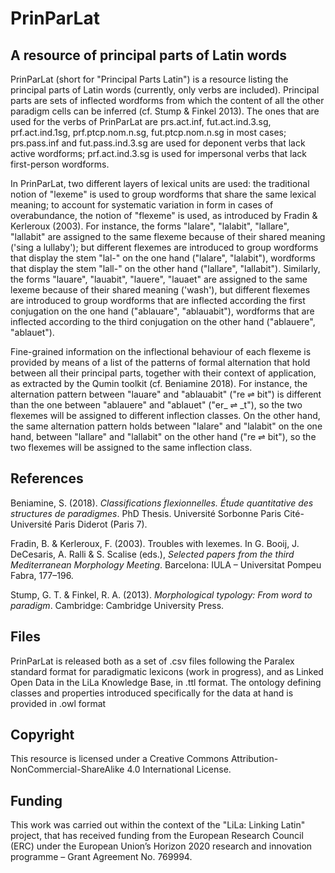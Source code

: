 # PrinParLat

## A resource of principal parts of Latin words

PrinParLat (short for "Principal Parts Latin") is a resource listing the principal parts of Latin words (currently, only verbs are included). 
Principal parts are sets of inflected wordforms from which the content of all the other paradigm cells can be inferred (cf. Stump & Finkel 2013). The ones that are used for the verbs of PrinParLat are prs.act.inf, fut.act.ind.3.sg, prf.act.ind.1sg, prf.ptcp.nom.n.sg, fut.ptcp.nom.n.sg in most cases; prs.pass.inf and fut.pass.ind.3.sg are used for deponent verbs that lack active wordforms; prf.act.ind.3.sg is used for impersonal verbs that lack first-person wordforms.

In PrinParLat, two different layers of lexical units are used: the traditional notion of "lexeme" is used to group wordforms that share the same lexical meaning; to account for systematic variation in form in cases of overabundance, the notion of "flexeme" is used, as introduced by Fradin & Kerleroux (2003). 
For instance, the forms "lalare", "lalabit", "lallare", "lallabit" are assigned to the same flexeme because of their shared meaning ('sing a lullaby'); but different flexemes are introduced to group wordforms that display the stem "lal-" on the one hand ("lalare", "lalabit"), wordforms that display the stem "lall-" on the other hand ("lallare", "lallabit").
Similarly, the forms "lauare", "lauabit", "lauere", "lauaet" are assigned to the same lexeme because of their shared meaning ('wash'), but different flexemes are introduced to group wordforms that are inflected according the first conjugation on the one hand ("ablauare", "ablauabit"), wordforms that are inflected according to the third conjugation on the other hand ("ablauere", "ablauet").

Fine-grained information on the inflectional behaviour of each flexeme is provided by means of a list of the patterns of formal alternation that hold between all their principal parts, together with their context of application, as extracted by the Qumin toolkit (cf. Beniamine 2018). 
For instance, the alternation pattern between "lauare" and "ablauabit" ("re ⇌ bit") is different than the one between "ablauere" and "ablauet" ("er_ ⇌ _t"), so the two flexemes will be assigned to different inflection classes. On the other hand, the same alternation pattern holds between "lalare" and "lalabit" on the one hand, between "lallare" and "lallabit" on the other hand ("re ⇌ bit"), so the two flexemes will be assigned to the same inflection class.

## References

Beniamine, S. (2018). _Classifications flexionnelles. Étude quantitative des structures de paradigmes_. PhD Thesis. Université Sorbonne Paris Cité-Université Paris Diderot (Paris 7). 

Fradin, B. &  Kerleroux, F. (2003). Troubles with lexemes. In G. Booij, J. DeCesaris, A. Ralli & S. Scalise (eds.), _Selected papers from the third Mediterranean Morphology Meeting_. Barcelona: IULA – Universitat Pompeu Fabra, 177–196.

Stump, G. T. & Finkel, R. A.  (2013). _Morphological typology: From word to paradigm_. Cambridge: Cambridge University Press.

## Files

PrinParLat is released both as a set of .csv files following the Paralex standard format for paradigmatic lexicons (work in progress), and as Linked Open Data in the LiLa Knowledge Base, in .ttl format.
The ontology defining classes and properties introduced specifically for the data at hand is provided in .owl format

## Copyright

This resource is licensed under a Creative Commons Attribution-NonCommercial-ShareAlike 4.0 International License.

## Funding

This work was carried out within the context of the "LiLa: Linking Latin" project, that has received funding from the European Research Council (ERC) under the European Union’s Horizon 2020 research and innovation programme – Grant Agreement No. 769994.
